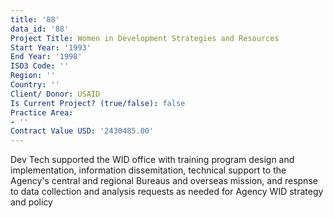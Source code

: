 ```yaml
---
title: '88'
data_id: '88'
Project Title: Women in Development Strategies and Resources
Start Year: '1993'
End Year: '1998'
ISO3 Code: ''
Region: ''
Country: ''
Client/ Donor: USAID
Is Current Project? (true/false): false
Practice Area:
- ''
Contract Value USD: '2430485.00'
---
```


Dev Tech supported the WID office with training program design and implementation, information dissemitation, technical support to the Agency's central and regional Bureaus and overseas mission, and respnse to data collection and analysis requests as needed for Agency WID strategy and policy